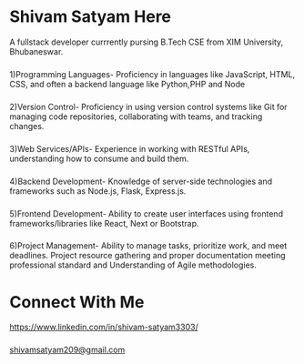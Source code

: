 
# Shivam Satyam Here

A fullstack developer currrently pursing B.Tech CSE from XIM University, Bhubaneswar.
###
1)Programming Languages- Proficiency in languages like JavaScript, HTML, CSS, and often a backend language like Python,PHP and Node
###
2)Version Control- Proficiency in using version control systems like Git for managing code repositories, collaborating with teams, and tracking changes.
###
3)Web Services/APIs- Experience in working with RESTful APIs, understanding how to consume and build them.
###
4)Backend Development- Knowledge of server-side technologies and frameworks such as Node.js, Flask, Express.js.
###
5)Frontend Development- Ability to create user interfaces using frontend frameworks/libraries like React, Next or Bootstrap.
###
6)Project Management- Ability to manage tasks, prioritize work, and meet deadlines. Project resource gathering and proper documentation meeting professional standard and Understanding of Agile methodologies.
# Connect With Me
https://www.linkedin.com/in/shivam-satyam3303/
###
shivamsatyam209@gmail.com